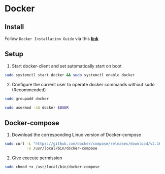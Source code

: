 # Docker

## Install
Follow `Docker Installation Guide` via this **[link](https://docs.docker.com/engine/install/ubuntu/)**

## Setup
1. Start docker-client and set automatically start on boot
```bash
sudo systemctl start docker && sudo systemctl enable docker
```

2. Configure the current user to operate docker commands without sudo (Recommended)
```bash
sudo groupadd docker
```
```bash
sudo usermod -aG docker $USER
```

## Docker-compose
1. Download the corresponding Linux version of Docker-compose
```bash
sudo curl -L "https://github.com/docker/compose/releases/download/v2.16.0/docker-compose-$(uname -s)-$(uname -m)" \
          -o /usr/local/bin/docker-compose
```

2. Give execute permission
```bash
sudo chmod +x /usr/local/bin/docker-compose
```
